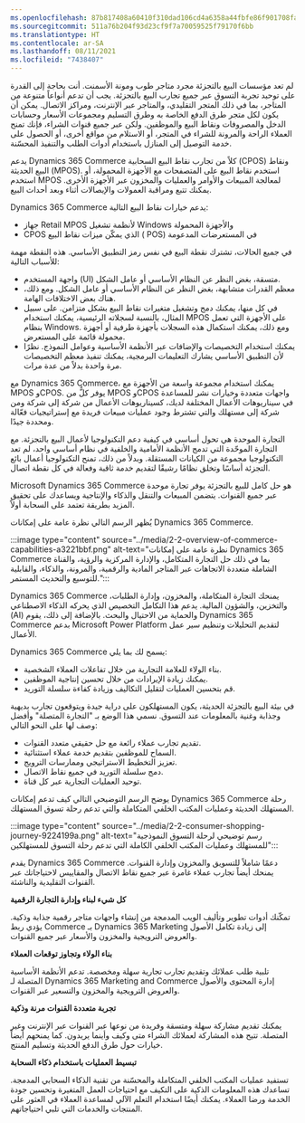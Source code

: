 ```yaml
---
ms.openlocfilehash: 87b817408a60410f310dad106cd4a6358a44fbfe86f901708faaa29a3e24d117
ms.sourcegitcommit: 511a76b204f93d23cf9f7a70059525f79170f6bb
ms.translationtype: HT
ms.contentlocale: ar-SA
ms.lasthandoff: 08/11/2021
ms.locfileid: "7438407"
---
```

لم تعد مؤسسات البيع بالتجزئة مجرد متاجر طوب ومونة الأسمنت. أنت بحاجة إلى القدرة على توحيد تجربة التسوق عبر جميع تجارب البيع بالتجزئة. يجب أن تدعم أنواعاً متنوعة من المتاجر، بما في ذلك المتجر التقليدي، والمتاجر عبر الإنترنت، ومراكز الاتصال. يمكن أن يكون لكل متجر طرق الدفع الخاصة به وطرق التسليم ومجموعات الأسعار وحسابات الدخل والمصروفات ونقاط البيع والموظفين. ولكن عبر جميع قنوات الشراء، فإنك تمنح العملاء الراحة والمرونة للشراء في المتجر، أو الاستلام من مواقع أخرى، أو الحصول على خدمة التوصيل إلى المنازل باستخدام أدوات الطلب والتنفيذ المحسّنة.

يدعم Dynamics 365 Commerce كلاً من تجارب نقاط البيع السحابية (CPOS) ونقاط البيع الحديثة (MPOS). استخدم نقاط البيع على المتصفحات مع الأجهزة المحمولة، أو استخدم MPOS لمعالجة المبيعات والأوامر والعمليات والمخزون عبر الأجهزة الأخرى. يمكنك تتبع ومراقبة العمولات والإيصالات أثناء وبعد أحداث البيع.

Dynamics 365 Commerce يدعم خيارات نقاط البيع التالية:

 -  جهاز Retail MPOS لأنظمة تشغيل Windows والأجهزة المحمولة
 -  CPOS الذي يمكّن ميزات نقاط البيع ( POS) في المستعرضات المدعومة

في جميع الحالات، تشترك نقطة البيع في نفس رمز التطبيق الأساسي. هذه النقطة مهمة للأسباب التالية:

 -  واجهة المستخدم (UI) متسقة، بغض النظر عن النظام الأساسي أو عامل الشكل.
 -  معظم القدرات متشابهة، بغض النظر عن النظام الأساسي أو عامل الشكل. ومع ذلك، هناك بعض الاختلافات الهامة.
 -  في كل منها، يمكنك دمج وتشغيل متغيرات نقاط البيع بشكل متزامن. على سبيل المثال، بالنسبة لسجلاته الرئيسية، يمكنك استخدام MPOS على الأجهزة التي تعمل بنظام Windows. ومع ذلك، يمكنك استكمال هذه السجلات بأجهزة طرفية أو أجهزة محمولة قائمة على المستعرض.
 -  يمكنك استخدام التخصيصات والإضافات عبر الأنظمة الأساسية وعوامل النموذج. نظرًا لأن التطبيق الأساسي يشارك التعليمات البرمجية، يمكنك تنفيذ معظم التخصيصات مرة واحدة بدلاً من عدة مرات.

مع Dynamics 365 Commerce، يمكنك استخدام مجموعة واسعة من الأجهزة مع MPOS وCPOS. يوفر كلٌّ من MPOS وCPOS واجهات متعددة وخيارات نشر للمساعدة في سيناريوهات الأعمال المختلفة لديك، كسيناريوهات الأعمال من شركة إلى شركة ومن شركة إلى مستهلك والتي تشترط وجود عمليات مبيعات فريدة مع إستراتيجيات فعّالة ومحددة جيدًا.

التجارة الموحدة هي تحول أساسي في كيفية دعم التكنولوجيا لأعمال البيع بالتجزئة. مع التجارة الموحّدة التي تدمج الأنظمة الأمامية والخلفية في نظام أساسي واحد، لم تعد التكنولوجيا مجموعة من الكيانات المستقلة. وبدلاً من ذلك، تمنح التكنولوجيا أعمال بائع التجزئة أساسًا وتخلق نظامًا رشيقًا لتقديم خدمة ثاقبة وفعالة في كل نقطة اتصال.

Microsoft Dynamics 365 Commerce هو حل كامل للبيع بالتجزئة يوفر تجارة موحدة عبر جميع القنوات. يتضمن المبيعات والتنقل والذكاء والإنتاجية ويساعدك على تحقيق المزيد بطريقة تعتمد على السحابة أولاً.

يُظهر الرسم التالي نظرة عامة على إمكانات Dynamics 365 Commerce.

:::image type="content" source="../media/2-2-overview-of-commerce-capabilities-a3221bbf.png" alt-text="نظرة عامة على إمكانات Dynamics 365 Commerce بما في ذلك حل التجارة المتكامل، والإدارة المركزية والرؤية، والقناة الشاملة متعددة الاتجاهات عبر المتاجر المادية والرقمية، والمرونة، والذكاء، والقابلية للتوسيع والتحديث المستمر.":::


Dynamics 365 Commerce يمنحك التجارة المتكاملة، والمخزون، وإدارة الطلبات، والتخزين، والشؤون المالية. يدعم هذا التكامل التخصيص الذي يحركه الذكاء الاصطناعي (AI) والحماية من الاحتيال والبحث. بالإضافة إلى ذلك، يقوم Dynamics 365 Commerce بدعم Microsoft Power Platform لتقديم التحليلات وتنظيم سير عمل الأعمال.

Dynamics 365 Commerce يسمح لك بما يلي:

 -  بناء الولاء للعلامة التجارية من خلال تفاعلات العملاء الشخصية.
 -  يمكنك زيادة الإيرادات من خلال تحسين إنتاجية الموظفين.
 -  قم بتحسين العمليات لتقليل التكاليف وزيادة كفاءة سلسلة التوريد.

في بيئة البيع بالتجزئة الحديثة، يكون المستهلكون على دراية جيدة ويتوقعون تجارب بديهية وجذابة وغنية بالمعلومات عند التسوق. نسمي هذا الوضع بـ "التجارة المتصلة" وأفضل وصف لها على النحو التالي:

 -  تقديم تجارب عملاء رائعة مع حل حقيقي متعدد القنوات.
 -  السماح للموظفين بتقديم خدمة عملاء استثنائية.
 -  تعزيز التخطيط الاستراتيجي وممارسات الترويج.
 -  دمج سلسلة التوريد في جميع نقاط الاتصال.
 -  توحيد العمليات التجارية عبر كل قناة.

يوضح الرسم التوضيحي التالي كيف تدعم إمكانات Dynamics 365 Commerce رحلة المستهلك الحديثة وعمليات المكتب الخلفي المتكاملة والتي تدعم رحلة تسوق المستهلك.

:::image type="content" source="../media/2-2-consumer-shopping-journey-9224199a.png" alt-text="رسم توضيحي لرحلة التسوق النموذجية للمستهلك وعمليات المكتب الخلفي الكاملة التي تدعم رحلة التسوق للمستهلكين":::


يقدم Dynamics 365 Commerce دعمًا شاملاً للتسويق والمخزون وإدارة القنوات. يمنحك أيضاً تجارب عملاء غامرة عبر جميع نقاط الاتصال والمقاييس لاحتياجاتك عبر القنوات التقليدية والناشئة.

**كل شيء لبناء وإدارة التجارة الرقمية**

تمكّنك أدوات تطوير وتأليف الويب المدمجة من إنشاء واجهات متاجر رقمية جذابة وذكية. يؤدي ربط Commerce بـ Dynamics 365 Marketing إلى زيادة تكامل الأصول والعروض الترويجية والمخزون والأسعار عبر جميع القنوات.

**بناء الولاء وتجاوز توقعات العملاء**

تلبية طلب عملائك وتقديم تجارب تجارية سهلة ومخصصة. تدعم الأنظمة الأساسية المتصلة لـ Dynamics 365 Marketing and Commerce إدارة المحتوى والأصول والعروض الترويجية والمخزون والتسعير عبر القنوات.

**تجربة متعددة القنوات مرنة وذكية**

يمكنك تقديم مشاركة سهلة ومتسقة وفريدة من نوعها عبر القنوات عبر الإنترنت وغير المتصلة. تتيح هذه المشاركة لعملائك الشراء متى وكيف وأينما يريدون. كما يمنحهم أيضاً خيارات حول طرق الدفع الحديثة وتسليم المنتج.

**تبسيط العمليات باستخدام ذكاء السحابة**

تستفيد عمليات المكتب الخلفي المتكاملة والمحسّنة من تقنية الذكاء السحابي المدمجة. تساعدك هذه المعلومات الذكية على التكيف مع احتياجات العمل المتغيرة وتحسين جودة الخدمة ورضا العملاء. يمكنك أيضًا استخدام التعلم الآلي لمساعدة العملاء في العثور على المنتجات والخدمات التي تلبي احتياجاتهم.
